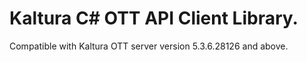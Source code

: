 # Kaltura C# OTT API Client Library.
Compatible with Kaltura OTT server version 5.3.6.28126 and above.
